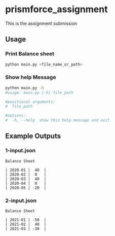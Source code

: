 # prismforce_assignment

This is the assignment submission

## Usage

### Print Balance sheet

```bash
python main.py <file_name_or_path>
```

### Show help Message

```bash
python main.py -h
#usage: main.py [-h] file_path

#positional arguments:
#  file_path

#options:
#  -h, --help  show this help message and exit
```

## Example Outputs

### 1-input.json

```text
Balance Sheet

| 2020-01 |  40  |
| 2020-02 |  0   |
| 2020-03 |  40  |
| 2020-04 |  0   |
| 2020-05 | -20  |
```

### 2-input.json

```text
Balance Sheet

| 2021-01 | -50  |
| 2021-02 |  40  |
| 2021-03 | -30  |
```
